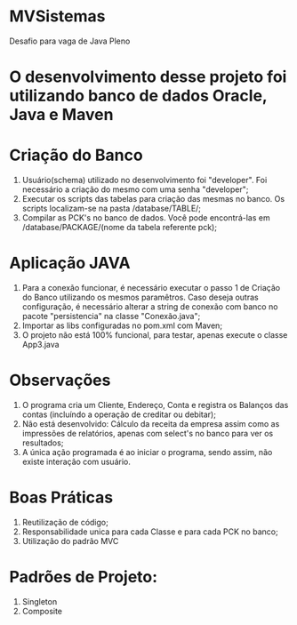 # MVSistemas
Desafio para vaga de Java Pleno

# O desenvolvimento desse projeto foi utilizando banco de dados Oracle, Java e Maven

# Criação do Banco
1. Usuário(schema) utilizado no desenvolvimento foi "developer". Foi necessário a criação do mesmo com uma senha "developer";
2. Executar os scripts das tabelas para criação das mesmas no banco. Os scripts localizam-se na pasta /database/TABLE/;
3. Compilar as PCK's no banco de dados. Você pode encontrá-las em /database/PACKAGE/(nome da tabela referente pck);

# Aplicação JAVA
1. Para a conexão funcionar, é necessário executar o passo 1 de Criação do Banco utilizando os mesmos paramêtros. Caso deseja outras configuração, é necessário alterar a string de conexão com banco no pacote "persistencia" na classe "Conexão.java";
2. Importar as libs configuradas no pom.xml com Maven;
3. O projeto não está 100% funcional, para testar, apenas execute o classe App3.java 

# Observações
1. O programa cria um Cliente, Endereço, Conta e registra os Balanços das contas (incluíndo a operação de creditar ou debitar);
2. Não está desenvolvido: Cálculo da receita da empresa assim como as impressões de relatórios, apenas com select's no banco para ver os resultados;
3. A única ação programada é ao iniciar o programa, sendo assim, não existe interação com usuário.

# Boas Práticas
1. Reutilização de código;
2. Responsabilidade unica para cada Classe e para cada PCK no banco;
3. Utilização do padrão MVC

# Padrões de Projeto:
1. Singleton 
2. Composite 
